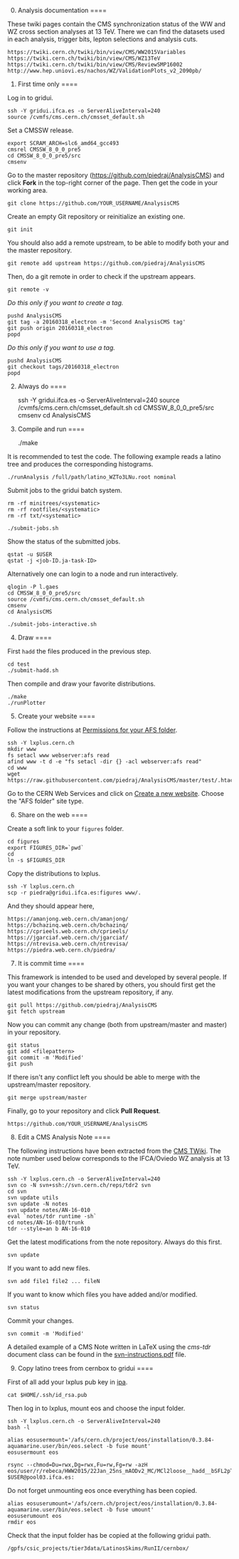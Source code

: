 0. Analysis documentation
====

These twiki pages contain the CMS synchronization status of the WW and WZ cross section analyses at 13 TeV. There we can find the datasets used in each analysis, trigger bits, lepton selections and analysis cuts.

    https://twiki.cern.ch/twiki/bin/view/CMS/WW2015Variables
    https://twiki.cern.ch/twiki/bin/view/CMS/WZ13TeV
    https://twiki.cern.ch/twiki/bin/view/CMS/ReviewSMP16002
    http://www.hep.uniovi.es/nachos/WZ/ValidationPlots_v2_2090pb/


1. First time only
====

Log in to gridui.

    ssh -Y gridui.ifca.es -o ServerAliveInterval=240
    source /cvmfs/cms.cern.ch/cmsset_default.sh

Set a CMSSW release.

    export SCRAM_ARCH=slc6_amd64_gcc493
    cmsrel CMSSW_8_0_0_pre5
    cd CMSSW_8_0_0_pre5/src
    cmsenv

Go to the master repository (https://github.com/piedraj/AnalysisCMS) and click **Fork** in the top-right corner of the page. Then get the code in your working area.

    git clone https://github.com/YOUR_USERNAME/AnalysisCMS

Create an empty Git repository or reinitialize an existing one.

    git init

You should also add a remote upstream, to be able to modify both your and the master repository.

    git remote add upstream https://github.com/piedraj/AnalysisCMS

Then, do a git remote in order to check if the upstream appears. 

    git remote -v

*Do this only if you want to create a tag.*

    pushd AnalysisCMS
    git tag -a 20160318_electron -m 'Second AnalysisCMS tag'
    git push origin 20160318_electron
    popd

*Do this only if you want to use a tag.*

    pushd AnalysisCMS
    git checkout tags/20160318_electron
    popd

<!---
The base class should be recreated anytime the latino trees have been updated.
Read a MC latino tree that contains the `GEN_weight_SM` variable,

    root -l latino_DYJetsToLL_M-50.root
    latino->MakeClass("AnalysisBase")
-->


2. Always do
====

    ssh -Y gridui.ifca.es -o ServerAliveInterval=240
    source /cvmfs/cms.cern.ch/cmsset_default.sh
    cd CMSSW_8_0_0_pre5/src
    cmsenv
    cd AnalysisCMS


3. Compile and run
====

    ./make

It is recommended to test the code. The following example reads a latino tree and produces the corresponding histograms.

    ./runAnalysis /full/path/latino_WZTo3LNu.root nominal

Submit jobs to the gridui batch system.

    rm -rf minitrees/<systematic>
    rm -rf rootfiles/<systematic>
    rm -rf txt/<systematic>

    ./submit-jobs.sh

Show the status of the submitted jobs.

    qstat -u $USER
    qstat -j <job-ID.ja-task-ID>

Alternatively one can login to a node and run interactively.

    qlogin -P l.gaes
    cd CMSSW_8_0_0_pre5/src
    source /cvmfs/cms.cern.ch/cmsset_default.sh
    cmsenv
    cd AnalysisCMS

    ./submit-jobs-interactive.sh

<!---
Notice that input files can be accessed directly from eos when working from lxplus.

    ./runAnalysis root://eoscms.cern.ch//eos/cms/store/user/kbutanov/HWWwidthRun2/7September/25ns/latino_WZTo3LNu.root nominal
-->


4. Draw
====

First `hadd` the files produced in the previous step.

    cd test
    ./submit-hadd.sh

Then compile and draw your favorite distributions.

    ./make
    ./runPlotter


5. Create your website
====

Follow the instructions at [Permissions for your AFS folder](https://espace.cern.ch/webservices-help/websitemanagement/ConfiguringAFSSites/Pages/PermissionsforyourAFSfolder.aspx).

    ssh -Y lxplus.cern.ch
    mkdir www
    fs setacl www webserver:afs read
    afind www -t d -e "fs setacl -dir {} -acl webserver:afs read"
    cd www
    wget https://raw.githubusercontent.com/piedraj/AnalysisCMS/master/test/.htaccess

Go to the CERN Web Services and click on [Create a new website](https://webservices.web.cern.ch/webservices/Services/CreateNewSite/Default.aspx).
Choose the "AFS folder" site type.


6. Share on the web
====

Create a soft link to your `figures` folder.

    cd figures
    export FIGURES_DIR=`pwd`
    cd
    ln -s $FIGURES_DIR

Copy the distributions to lxplus.

    ssh -Y lxplus.cern.ch
    scp -r piedra@gridui.ifca.es:figures www/.

And they should appear here,

    https://amanjong.web.cern.ch/amanjong/
    https://bchazinq.web.cern.ch/bchazinq/
    https://cprieels.web.cern.ch/cprieels/
    https://jgarciaf.web.cern.ch/jgarciaf/
    https://ntrevisa.web.cern.ch/ntrevisa/
    https://piedra.web.cern.ch/piedra/


7. It is commit time
====

This framework is intended to be used and developed by several people. If you want your changes to be shared by others, you should first get the latest modifications from the upstream repository, if any.

    git pull https://github.com/piedraj/AnalysisCMS
    git fetch upstream

Now you can commit any change (both from upstream/master and master) in your repository.

    git status
    git add <filepattern>
    git commit -m 'Modified'
    git push

If there isn't any conflict left you should be able to merge with the upstream/master repository. 

    git merge upstream/master

Finally, go to your repository and click **Pull Request**.

    https://github.com/YOUR_USERNAME/AnalysisCMS


8. Edit a CMS Analysis Note
====

The following instructions have been extracted from the [CMS TWiki](https://twiki.cern.ch/twiki/bin/view/Main/HowtoNotesInCMS). The note number used below corresponds to the IFCA/Oviedo WZ analysis at 13 TeV.

    ssh -Y lxplus.cern.ch -o ServerAliveInterval=240
    svn co -N svn+ssh://svn.cern.ch/reps/tdr2 svn
    cd svn
    svn update utils
    svn update -N notes
    svn update notes/AN-16-010
    eval `notes/tdr runtime -sh`
    cd notes/AN-16-010/trunk
    tdr --style=an b AN-16-010

Get the latest modifications from the note repository. Always do this first.

    svn update

If you want to add new files.

    svn add file1 file2 ... fileN

If you want to know which files you have added and/or modified.

    svn status

Commit your changes.

    svn commit -m 'Modified'

A detailed example of a CMS Note written in LaTeX using the *cms-tdr* document class can be found in the [svn-instructions.pdf](https://github.com/piedraj/AnalysisCMS/raw/master/svn-instructions.pdf) file.


9. Copy latino trees from cernbox to gridui
====

First of all add your lxplus pub key in [ipa](https://ipa.ifca.es/).

    cat $HOME/.ssh/id_rsa.pub

Then log in to lxplus, mount eos and choose the input folder.

    ssh -Y lxplus.cern.ch -o ServerAliveInterval=240
    bash -l

    alias eosusermount='/afs/cern.ch/project/eos/installation/0.3.84-aquamarine.user/bin/eos.select -b fuse mount'
    eosusermount eos

    rsync --chmod=Du=rwx,Dg=rwx,Fu=rw,Fg=rw -azH eos/user/r/rebeca/HWW2015/22Jan_25ns_mAODv2_MC/MCl2loose__hadd__bSFL2pTEff__l2tight $USER@pool03.ifca.es:

Do not forget unmounting eos once everything has been copied.

    alias eosuserumount='/afs/cern.ch/project/eos/installation/0.3.84-aquamarine.user/bin/eos.select -b fuse umount'
    eosuserumount eos
    rmdir eos

Check that the input folder has be copied at the following gridui path.

    /gpfs/csic_projects/tier3data/LatinosSkims/RunII/cernbox/
